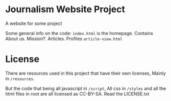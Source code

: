 # Journalism Website Project
A website for some project

Some general info on the code:
`index.html` is the homepage. Contains About us. Mission?. Articles. Profiles
`article-view.html` 

# License
There are resources used in this project that have their own licenses, Mainly in `/resources`.

But the code that being all javascript in `/script`, All css in `/styles` and all the html files in root are all licensed as CC-BY-SA. Read the LICENSE.txt